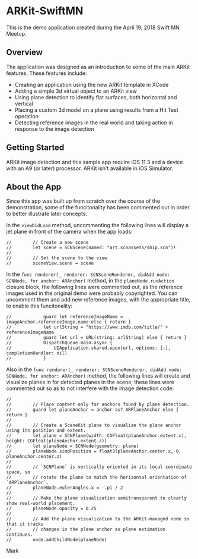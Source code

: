 # ARKit-SwiftMN

This is the demo application created during the April 19, 2018 Swift MN Meetup.

## Overview

The application was designed as an introduction to some of the main ARKit features.  These features include:

- Creating an application using the new ARKit template in XCode
- Adding a simple 3d virtual object to an ARKit view
- Using plane detection to identify flat surfaces, both horizontal and vertical
- Placing a custom 3d model on a plane using results from a Hit Test operation
- Detecting reference images in the real world and taking action in response to the image detection


## Getting Started

ARKit image detection and this sample app require iOS 11.3 and a device with an A9 (or later) processor. ARKit isn't available in iOS Simulator.

## About the App
Since this app was built up from scratch over the course of the demonstration, some of the funcitonality has been commented out in order to better illustrate later concepts.

In the `viewDidLoad` method, uncommenting the following lines will display a jet plane in front of the camera when the app loads:

```
//        // Create a new scene
//        let scene = SCNScene(named: "art.scnassets/ship.scn")!
//
//        // Set the scene to the view
//        sceneView.scene = scene
```
In the `func renderer(_ renderer: SCNSceneRenderer, didAdd node: SCNNode, for anchor: ARAnchor)` method, in the `planeNode.runAction` closure block, the following lines were commented out, as the reference images used in the original demo were probably copyrighted.  You can uncomment them and add new reference images, with the appropriate title, to enable this funcitonality:

```
//            guard let referenceImageName = imageAnchor.referenceImage.name else { return }
//            let urlString = "https://www.imdb.com/title/" + referenceImageName
//            guard let url = URL(string: urlString) else { return }
//            DispatchQueue.main.async {
//                UIApplication.shared.open(url, options: [:], completionHandler: nil)
//            }
```

Also in the `func renderer(_ renderer: SCNSceneRenderer, didAdd node: SCNNode, for anchor: ARAnchor)` method, the following lines will create and visualize planes in for detected planes in the scene; these lines were commented out so as to not interfere with the image detection code:

```
//
//        // Place content only for anchors found by plane detection.
//        guard let planeAnchor = anchor as? ARPlaneAnchor else { return }
//
//        // Create a SceneKit plane to visualize the plane anchor using its position and extent.
//        let plane = SCNPlane(width: CGFloat(planeAnchor.extent.x), height: CGFloat(planeAnchor.extent.z))
//        let planeNode = SCNNode(geometry: plane)
//        planeNode.simdPosition = float3(planeAnchor.center.x, 0, planeAnchor.center.z)
//
//        // `SCNPlane` is vertically oriented in its local coordinate space, so
//        // rotate the plane to match the horizontal orientation of `ARPlaneAnchor`.
//        planeNode.eulerAngles.x = -.pi / 2
//
//        // Make the plane visualization semitransparent to clearly show real-world placement.
//        planeNode.opacity = 0.25
//
//        // Add the plane visualization to the ARKit-managed node so that it tracks
//        // changes in the plane anchor as plane estimation continues.
//        node.addChildNode(planeNode)
```

Mark



